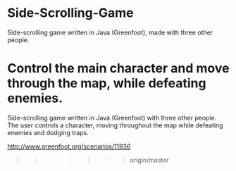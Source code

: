 Side-Scrolling-Game
===================


Side-scrolling game written in Java (Greenfoot), made with three other people. 

Control the main character and move through the map, while defeating enemies. 
=======
Side-scrolling game written in Java (Greenfoot) with three other people.  The user controls a character, moving throughout the map while defeating enemies and dodging traps.

http://www.greenfoot.org/scenarios/11936
>>>>>>> origin/master
